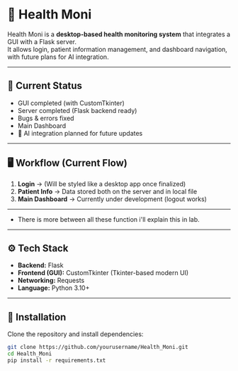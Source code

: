 # 🏥 Health Moni

Health Moni is a **desktop-based health monitoring system** that integrates a GUI with a Flask server.  
It allows login, patient information management, and dashboard navigation, with future plans for AI integration.  

---

## 🚀 Current Status

-  GUI completed (with CustomTkinter)  
-  Server completed (Flask backend ready)  
-  Bugs & errors fixed  
-  Main Dashboard 
- 🧠 AI integration planned for future updates  

---

## 🖥️ Workflow (Current Flow)

1. **Login** → (Will be styled like a desktop app once finalized)  
2. **Patient Info** → Data stored both on the server and in local file  
3. **Main Dashboard** → Currently under development (logout works)  

---

- There is more between all these function i'll explain this in lab.

---

## ⚙️ Tech Stack

- **Backend:** Flask  
- **Frontend (GUI):** CustomTkinter (Tkinter-based modern UI)  
- **Networking:** Requests  
- **Language:** Python 3.10+  

---

## 📂 Installation

Clone the repository and install dependencies:

```bash
git clone https://github.com/yourusername/Health_Moni.git
cd Health_Moni
pip install -r requirements.txt
